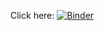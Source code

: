 Click here: [![Binder](https://mybinder.org/badge_logo.svg)](https://mybinder.org/v2/gh/Axelspace-Data-Unit-Hiring/coding_test/HEAD?labpath=coding_test.ipynb)
